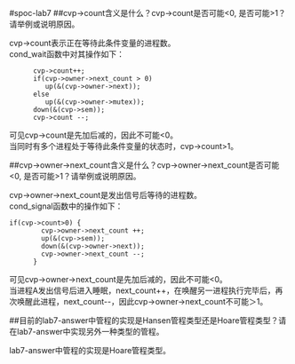 #spoc-lab7
##cvp->count含义是什么？cvp->count是否可能<0, 是否可能>1？请举例或说明原因。

cvp->count表示正在等待此条件变量的进程数。  
cond_wait函数中对其操作如下：  
```
      cvp->count++;
      if(cvp->owner->next_count > 0)
         up(&(cvp->owner->next));
      else
         up(&(cvp->owner->mutex));
      down(&(cvp->sem));
      cvp->count --;
```  
可见cvp->count是先加后减的，因此不可能<0。  
当同时有多个进程处于等待此条件变量的状态时，cvp->count>1。

##cvp->owner->next_count含义是什么？cvp->owner->next_count是否可能<0, 是否可能>1？请举例或说明原因。

cvp->owner->next_count是发出信号后等待的进程数。  
cond_signal函数中的操作如下：  
```
if(cvp->count>0) {
        cvp->owner->next_count ++;
        up(&(cvp->sem));
        down(&(cvp->owner->next));
        cvp->owner->next_count --;
      }
```  
可见cvp->owner->next_count是先加后减的，因此不可能<0。  
当进程A发出信号后进入睡眠，next_count++，在唤醒另一进程执行完毕后，再次唤醒此进程，next_count--，因此cvp->owner->next_count不可能＞1。

##目前的lab7-answer中管程的实现是Hansen管程类型还是Hoare管程类型？请在lab7-answer中实现另外一种类型的管程。

lab7-answer中管程的实现是Hoare管程类型。
